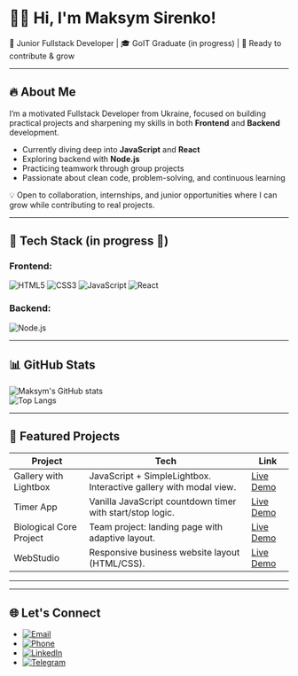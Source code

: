# 👨‍💻 Hi, I'm Maksym Sirenko!  

💼 Junior Fullstack Developer | 🎓 GoIT Graduate (in progress) | 🚀 Ready to contribute & grow  

---

## 🔥 About Me
I’m a motivated Fullstack Developer from Ukraine, focused on building practical projects and sharpening my skills in both **Frontend** and **Backend** development.  

- Currently diving deep into **JavaScript** and **React**  
- Exploring backend with **Node.js**  
- Practicing teamwork through group projects  
- Passionate about clean code, problem-solving, and continuous learning  

💡 Open to collaboration, internships, and junior opportunities where I can grow while contributing to real projects.  

---

## 🧰 Tech Stack (in progress 🚧)
### Frontend:
![HTML5](https://img.shields.io/badge/HTML5-E34F26?style=flat&logo=html5&logoColor=white) 
![CSS3](https://img.shields.io/badge/CSS3-1572B6?style=flat&logo=css3&logoColor=white) 
![JavaScript](https://img.shields.io/badge/JavaScript-F7DF1E?style=flat&logo=javascript&logoColor=black) 
![React](https://img.shields.io/badge/React-61DAFB?style=flat&logo=react&logoColor=black)  

### Backend:
![Node.js](https://img.shields.io/badge/Node.js-339933?style=flat&logo=node.js&logoColor=white)

---

## 📊 GitHub Stats
![Maksym's GitHub stats](https://github-readme-stats.vercel.app/api?username=Maksym-Sirenko&show_icons=true&theme=tokyonight)  
![Top Langs](https://github-readme-stats.vercel.app/api/top-langs/?username=Maksym-Sirenko&layout=compact&theme=tokyonight)  

---

## 🚀 Featured Projects

| Project | Tech | Link |
|---------|------|------|
| Gallery with Lightbox | JavaScript + SimpleLightbox. Interactive gallery with modal view. | [Live Demo](https://maksym-sirenko.github.io/goit-js-hw-12/) |
| Timer App | Vanilla JavaScript countdown timer with start/stop logic. | [Live Demo](https://maksym-sirenko.github.io/goit-js-hw-10/) |
| Biological Core Project | Team project: landing page with adaptive layout. | [Live Demo](https://zvyacheslavv.github.io/biological-core-project/) |
| WebStudio | Responsive business website layout (HTML/CSS). | [Live Demo](https://maksym-sirenko.github.io/goit-markup-hw-06/) |

---


---

## 🌐 Let's Connect
- [![Email](https://img.shields.io/badge/Email-toyotasan@gmail.com-c14438?style=flat&logo=gmail&logoColor=white)](mailto:toyotasan@gmail.com)  
- [![Phone](https://img.shields.io/badge/Phone-%2B380979205310-25D366?style=flat&logo=whatsapp&logoColor=white)](tel:+380979205310)  
- [![LinkedIn](https://img.shields.io/badge/LinkedIn-Maksym--Sirenko-blue?style=flat&logo=linkedin&logoColor=white)](https://www.linkedin.com/in/maksym-sirenko/)
- [![Telegram](https://img.shields.io/badge/Telegram-2CA5E0?style=for-the-badge&logo=telegram&logoColor=white)](https://t.me/Yambren) 


